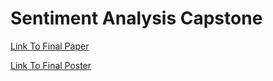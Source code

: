 # Sentiment Analysis Capstone


[Link To Final Paper](https://github.com/nplevitt/SentimentCapstoneFinal/blob/master/FinalPresentation/Levitt_FinalPaper.pdf)

[Link To Final Poster](https://github.com/nplevitt/SentimentCapstoneFinal/blob/master/FinalPresentation/Levitt_FinalPoster.pdf)
